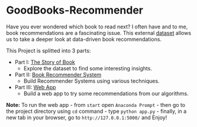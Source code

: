 # GoodBooks-Recommender

Have you ever wondered which book to read next? I often have and to me, book recommendations are a fascinating issue. This external [dataset](https://www.kaggle.com/zygmunt/goodbooks-10k) allows us to take a deeper look at data-driven book recommendations.

This Project is splitted into 3 parts:
- Part I: [The Story of Book](https://github.com/OmarZaghlol/GoodBooks-Recommender/blob/master/Goodreads-1-The-Story-of-Book.ipynb)
    - Explore the dataset to find some interesting insights.
- Part II: [Book Recommender System](https://github.com/OmarZaghlol/GoodBooks-Recommender/blob/master/Goodreads-2-Book-Recommender-System.ipynb)
    - Build Recommender Systems using various techniques.
- Part III: [Web App](https://github.com/OmarZaghlol/GoodBooks-Recommender/blob/master/app.py)
    - Build a web app to try some recommendations from our algorithms.
    
**Note:** To run the web app
    - from `start` open `Anaconda Prompt`
    - then go to the project directory using `cd` command
    - type `python app.py`
    - finally, in a new tab in your browser, go to `http://127.0.0.1:5000/` and Enjoy!
